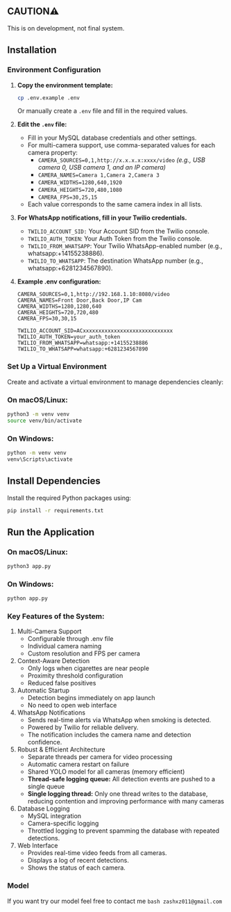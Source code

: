 ## CAUTION⚠️
This is on development, not final system.

## Installation

### Environment Configuration

1. **Copy the environment template:**
   ```bash
   cp .env.example .env
   ```
   Or manually create a `.env` file and fill in the required values.

2. **Edit the `.env` file:**
   - Fill in your MySQL database credentials and other settings.
   - For multi-camera support, use comma-separated values for each camera property:
     - `CAMERA_SOURCES=0,1,http://x.x.x.x:xxxx/video`  *(e.g., USB camera 0, USB camera 1, and an IP camera)*
     - `CAMERA_NAMES=Camera 1,Camera 2,Camera 3`
     - `CAMERA_WIDTHS=1280,640,1920`
     - `CAMERA_HEIGHTS=720,480,1080`
     - `CAMERA_FPS=30,25,15`
   - Each value corresponds to the same camera index in all lists.

3. **For WhatsApp notifications, fill in your Twilio credentials.**
    - `TWILIO_ACCOUNT_SID:` Your Account SID from the Twilio console.
    - `TWILIO_AUTH_TOKEN`: Your Auth Token from the Twilio console.
    - `TWILIO_FROM_WHATSAPP`: Your Twilio WhatsApp-enabled number (e.g., whatsapp:+14155238886).
    - `TWILIO_TO_WHATSAPP`: The destination WhatsApp number (e.g., whatsapp:+6281234567890).

4. **Example .env configuration:**
   ```env
   CAMERA_SOURCES=0,1,http://192.168.1.10:8080/video
   CAMERA_NAMES=Front Door,Back Door,IP Cam
   CAMERA_WIDTHS=1280,1280,640
   CAMERA_HEIGHTS=720,720,480
   CAMERA_FPS=30,30,15

   TWILIO_ACCOUNT_SID=ACxxxxxxxxxxxxxxxxxxxxxxxxxxxxx
   TWILIO_AUTH_TOKEN=your_auth_token
   TWILIO_FROM_WHATSAPP=whatsapp:+14155238886
   TWILIO_TO_WHATSAPP=whatsapp:+6281234567890
   ```

### Set Up a Virtual Environment

Create and activate a virtual environment to manage dependencies cleanly:

### On macOS/Linux:
```bash
python3 -m venv venv
source venv/bin/activate
```
### On Windows:
```bash
python -m venv venv
venv\Scripts\activate
```

## Install Dependencies

Install the required Python packages using:
```bash
pip install -r requirements.txt
```

## Run the Application
### On macOS/Linux:
```bash
python3 app.py
```
### On Windows:
```bash
python app.py
```

### Key Features of the System:
1. Multi-Camera Support
    - Configurable through .env file
    - Individual camera naming
    - Custom resolution and FPS per camera
2. Context-Aware Detection
    - Only logs when cigarettes are near people
    - Proximity threshold configuration
    - Reduced false positives
3. Automatic Startup
    - Detection begins immediately on app launch
    - No need to open web interface
4. WhatsApp Notifications
    - Sends real-time alerts via WhatsApp when smoking is detected.
    - Powered by Twilio for reliable delivery.
    - The notification includes the camera name and detection confidence.
5. Robust & Efficient Architecture
    - Separate threads per camera for video processing
    - Automatic camera restart on failure
    - Shared YOLO model for all cameras (memory efficient)
    - **Thread-safe logging queue:** All detection events are pushed to a single queue
    - **Single logging thread:** Only one thread writes to the database, reducing contention and improving performance with many cameras
6. Database Logging
    - MySQL integration
    - Camera-specific logging
    - Throttled logging to prevent spamming the database with repeated detections.
7. Web Interface
    - Provides real-time video feeds from all cameras.
    - Displays a log of recent detections.
    - Shows the status of each camera.

### Model
If you want try our model feel free to contact me ```bash zashxz011@gmail.com ```